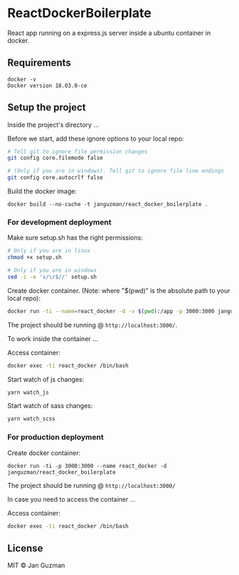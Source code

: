 # ReactDockerBoilerplate

React app running on a express.js server inside a ubuntu container in docker.

## Requirements
```
docker -v
Docker version 18.03.0-ce
```

## Setup the project

Inside the project's directory ...

Before we start, add these ignore options to your local repo:
```sh
# Tell git to ignore file permission changes
git config core.filemode false

# (Only if you are in windows). Tell git to ignore file line endings
git config core.autocrlf false
```

Build the docker image:
```
docker build --no-cache -t janguzman/react_docker_boilerplate .
```

### For development deployment

Make sure setup.sh has the right permissions:
```sh
# Only if you are in linux
chmod +x setup.sh

# Only if you are in windows
sed -i -e 's/\r$//' setup.sh
```

Create docker container. (Note: where "$(pwd)" is the absolute path to your local repo):
```sh
docker run -ti --name=react_docker -d -v $(pwd):/app -p 3000:3000 janguzman/react_docker_boilerplate
```

The project should be running @ ```http://localhost:3000/```.

To work inside the container ...

Access container:
```sh
docker exec -ti react_docker /bin/bash
```

Start watch of js changes:
```sh
yarn watch_js
```

Start watch of sass changes:
```sh
yarn watch_scss
```

### For production deployment

Create docker container:
```
docker run -ti -p 3000:3000 --name react_docker -d janguzman/react_docker_boilerplate
```

The project should be running @ ```http://localhost:3000/```

In case you need to access the container ...

Access container:
```sh
docker exec -ti react_docker /bin/bash
```

## License
MIT © Jan Guzman
